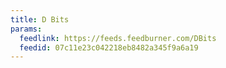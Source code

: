 ```yaml
---
title: D Bits
params:
  feedlink: https://feeds.feedburner.com/DBits
  feedid: 07c11e23c042218eb8482a345f9a6a19
---
```

